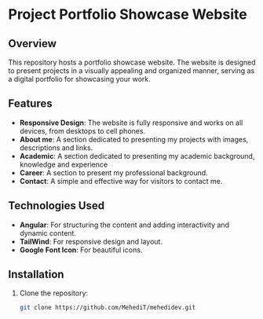 # Project Portfolio Showcase Website

## Overview

This repository hosts a portfolio showcase website. The website is designed to present projects in a visually appealing and organized manner, serving as a digital portfolio for showcasing your work.

## Features

- **Responsive Design**: The website is fully responsive and works on all devices, from desktops to cell phones.
- **About me**: A section dedicated to presenting my projects with images, descriptions and links.
- **Academic**: A section dedicated to presenting my academic background, knowledge and experience
- **Career**: A section to present my professional background.
- **Contact**: A simple and effective way for visitors to contact me.

## Technologies Used

- **Angular**: For structuring the content and adding interactivity and dynamic content.
- **TailWind**: For responsive design and layout.
- **Google Font Icon**: For beautiful icons.

## Installation

1. Clone the repository:
   ```sh
   git clone https://github.com/MehediT/mehedidev.git
